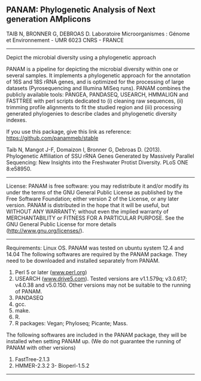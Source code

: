 PANAM: Phylogenetic Analysis of Next generation AMplicons
-----------------------------------------------------------------------
TAIB N, BRONNER G, DEBROAS D.
Laboratoire Microorganismes : Génome et Environnement - UMR 6023 CNRS - FRANCE

-----------------------------------------------------------------------
Depict the microbial diversity using a phylogenetic approach

PANAM is a pipeline for depicting the microbial diversity within one or several samples. It implements a phylogenetic
approach for the annotation of 16S and 18S rRNA genes, and is optimized for the processing of large datasets
(Pyrosequencing and Illumina MiSeq runs). PANAM combines the publicly available tools: PANGEA, PANDASEQ,
USEARCH, HMMALIGN and FASTTREE with perl scripts dedicated to (i) cleaning raw sequences, (ii) trimming
profile alignments to fit the studied region and (iii) processing generated phylogenies to describe clades and
phylogenetic diversity indexes.

If you use this package, give this link as reference: https://github.com/panammeb/stable

Taib N, Mangot J-F, Domaizon I, Bronner G, Debroas D. (2013). Phylogenetic Affiliation of SSU rRNA Genes Generated by Massively Parallel Sequencing: New Insights into the Freshwater Protist Diversity. PLoS ONE 8:e58950.

-----------------------------------------------------------------------
License:
PANAM is free software: you may redistribute it and/or modify its under the terms of the GNU General Public License
as published by the Free Software Foundation; either version 2 of the License, or any later version.
PANAM is distributed in the hope that it will be useful, but WITHOUT ANY WARRANTY; without even the implied
warranty of MERCHANTABILITY or FITNESS FOR A PARTICULAR PURPOSE.
See the GNU General Public License for more details
(http://www.gnu.org/licenses/).

-----------------------------------------------------------------------
Requirements:
Linux OS. PANAM was tested on ubuntu system 12.4 and 14.04
The following softwares are required by the PANAM package. They need to be downloaded and installed separately
from PANAM.
1. Perl 5 or later (www.perl.org)
2. USEARCH (www.drive5.com). Tested versions are v1.1.579q; v3.0.617; v4.0.38 and v5.0.150. Other versions may
not be suitable to the running of PANAM.
3. PANDASEQ
4. gcc.
5. make.
6. R.
7. R packages: Vegan; Phyloseq; Picante; Mass.

The following softwares are included in the PANAM package, they will be installed when setting PANAM up. (We do
not guarantee the running of PANAM with other versions)
1. FastTree-2.1.3
2. HMMER-2.3.2
3- Bioperl-1.5.2

-----------------------------------------------------------------------
